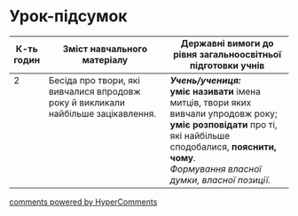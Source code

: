 <div id="hypercomments_widget" class="js-hypercomments-widget invisible"></div>

# Урок-підсумок

<table>
  <tr>
    <td width="10%" align="center"><b>К-ть годин</b></td>
    <td width="45%" align="center"><b>Зміст навчального матеріалу</b></td>
    <td width="45%" align="center"><b>Державні вимоги до рівня загальноосвітньої підготовки учнів</b></td>
  </tr>
<tbody>
  <tr>
<td width="10%" style="vertical-align:top !important;">2</td>
    <td width="45%" style="vertical-align:top !important;">
Бесіда про твори, які вивчалися впродовж року й викликали найбільше зацікавлення.</td>
    <td width="45%" style="vertical-align:top !important;">
<i><b>Учень/учениця:</b></i><br>
<b>уміє називати</b> імена митців, твори яких вивчали упродовж року;<br>
<b>уміє розповідати</b> про ті, які найбільше сподобалися, <b>пояснити, чому</b>.<br> 
<i>Формування власної думки, власної позиції.</i> </td>
  </tr>
</tbody>
</table>

<div class="js-hypercomments-container">
<a href="http://hypercomments.com" class="hc-link" title="comments widget">comments powered by HyperComments</a>
</div>